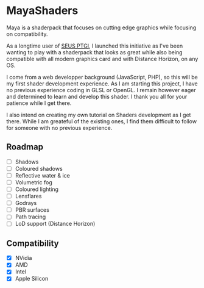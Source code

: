# MayaShaders
Maya is a shaderpack that focuses on cutting edge graphics while focusing on compatibility. 

As a longtime user of [SEUS PTGI](https://www.sonicether.com/seus/), I launched this initiative as I've been wanting to play with a shaderpack that looks as great while also being compatible with all modern graphics card and with Distance Horizon, on any OS. 

I come from a web developper background (JavaScript, PHP), so this will be my first shader development experience. As I am starting this project, I have no previous experience coding in GLSL or OpenGL. I remain however eager and determined to learn and develop this shader. I thank you all for your patience while I get there. 

I also intend on creating my own tutorial on Shaders development as I get there. While I am greateful of the existing ones, I find them difficult to follow for someone with no previous experience. 

## Roadmap
- [ ] Shadows
- [ ] Coloured shadows
- [ ] Reflective water & ice
- [ ] Volumetric fog
- [ ] Coloured lighting
- [ ] Lensflares
- [ ] Godrays
- [ ] PBR surfaces
- [ ] Path tracing
- [ ] LoD support (Distance Horizon)

## Compatibility
- [x] NVidia
- [x] AMD
- [x] Intel
- [x] Apple Silicon

